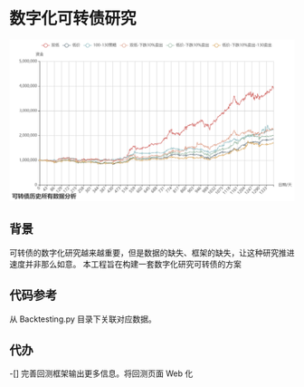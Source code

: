 # 数字化可转债研究

![1678511676199](image/readme/1678511676199.png)

## 背景

可转债的数字化研究越来越重要，但是数据的缺失、框架的缺失，让这种研究推进速度并非那么如意。
本工程旨在构建一套数字化研究可转债的方案

## 代码参考

从 Backtesting.py 目录下关联对应数据。

## 代办

-[] 完善回测框架输出更多信息。将回测页面 Web 化
